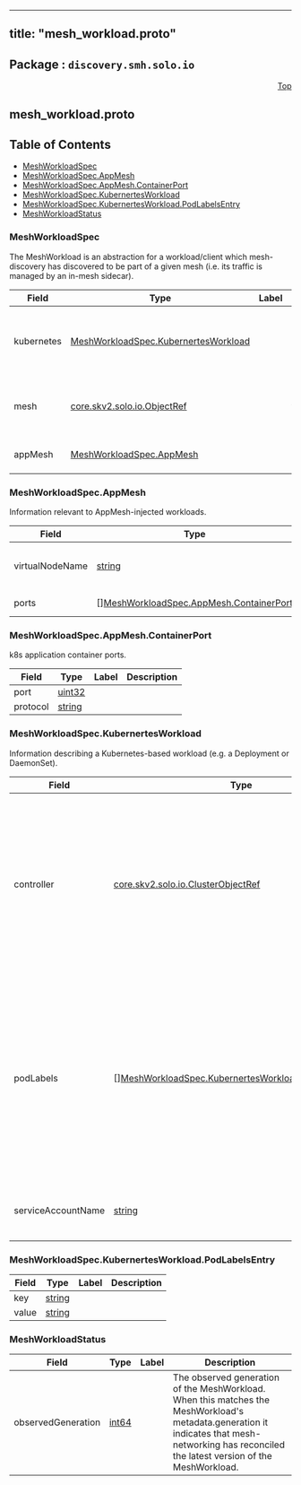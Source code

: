 
---
title: "mesh_workload.proto"
---

## Package : `discovery.smh.solo.io`



<a name="top"></a>

<a name="API Reference for mesh_workload.proto"></a>
<p align="right"><a href="#top">Top</a></p>

## mesh_workload.proto


## Table of Contents
  - [MeshWorkloadSpec](#discovery.smh.solo.io.MeshWorkloadSpec)
  - [MeshWorkloadSpec.AppMesh](#discovery.smh.solo.io.MeshWorkloadSpec.AppMesh)
  - [MeshWorkloadSpec.AppMesh.ContainerPort](#discovery.smh.solo.io.MeshWorkloadSpec.AppMesh.ContainerPort)
  - [MeshWorkloadSpec.KubernertesWorkload](#discovery.smh.solo.io.MeshWorkloadSpec.KubernertesWorkload)
  - [MeshWorkloadSpec.KubernertesWorkload.PodLabelsEntry](#discovery.smh.solo.io.MeshWorkloadSpec.KubernertesWorkload.PodLabelsEntry)
  - [MeshWorkloadStatus](#discovery.smh.solo.io.MeshWorkloadStatus)







<a name="discovery.smh.solo.io.MeshWorkloadSpec"></a>

### MeshWorkloadSpec
The MeshWorkload is an abstraction for a workload/client which mesh-discovery has discovered to be part of a given mesh (i.e. its traffic is managed by an in-mesh sidecar).


| Field | Type | Label | Description |
| ----- | ---- | ----- | ----------- |
| kubernetes | [MeshWorkloadSpec.KubernertesWorkload](#discovery.smh.solo.io.MeshWorkloadSpec.KubernertesWorkload) |  | Information describing workloads backed by Kubernetes Pods. |
| mesh | [core.skv2.solo.io.ObjectRef](#core.skv2.solo.io.ObjectRef) |  | The mesh with which this workload is associated. |
| appMesh | [MeshWorkloadSpec.AppMesh](#discovery.smh.solo.io.MeshWorkloadSpec.AppMesh) |  | Appmesh specific metadata. |






<a name="discovery.smh.solo.io.MeshWorkloadSpec.AppMesh"></a>

### MeshWorkloadSpec.AppMesh
Information relevant to AppMesh-injected workloads.


| Field | Type | Label | Description |
| ----- | ---- | ----- | ----------- |
| virtualNodeName | [string](#string) |  | The value of the env var APPMESH_VIRTUAL_NODE_NAME on the Appmesh envoy proxy container. |
| ports | [][MeshWorkloadSpec.AppMesh.ContainerPort](#discovery.smh.solo.io.MeshWorkloadSpec.AppMesh.ContainerPort) | repeated | Needed for declaring Appmesh VirtualNode listeners. |






<a name="discovery.smh.solo.io.MeshWorkloadSpec.AppMesh.ContainerPort"></a>

### MeshWorkloadSpec.AppMesh.ContainerPort
k8s application container ports.


| Field | Type | Label | Description |
| ----- | ---- | ----- | ----------- |
| port | [uint32](#uint32) |  |  |
| protocol | [string](#string) |  |  |






<a name="discovery.smh.solo.io.MeshWorkloadSpec.KubernertesWorkload"></a>

### MeshWorkloadSpec.KubernertesWorkload
Information describing a Kubernetes-based workload (e.g. a Deployment or DaemonSet).


| Field | Type | Label | Description |
| ----- | ---- | ----- | ----------- |
| controller | [core.skv2.solo.io.ClusterObjectRef](#core.skv2.solo.io.ClusterObjectRef) |  | Resource ref to the underlying kubernetes controller which is managing the pods associated with the workloads. It has the generic name controller as it can represent a deployment, daemonset, or statefulset. |
| podLabels | [][MeshWorkloadSpec.KubernertesWorkload.PodLabelsEntry](#discovery.smh.solo.io.MeshWorkloadSpec.KubernertesWorkload.PodLabelsEntry) | repeated | These are the labels directly from the pods that this controller owns. NB: these labels are read directly from the pod template metadata.labels defined in the workload spec. We need these to determine which services are backed by this workload. |
| serviceAccountName | [string](#string) |  | Service account attached to the pods owned by this controller. |






<a name="discovery.smh.solo.io.MeshWorkloadSpec.KubernertesWorkload.PodLabelsEntry"></a>

### MeshWorkloadSpec.KubernertesWorkload.PodLabelsEntry



| Field | Type | Label | Description |
| ----- | ---- | ----- | ----------- |
| key | [string](#string) |  |  |
| value | [string](#string) |  |  |






<a name="discovery.smh.solo.io.MeshWorkloadStatus"></a>

### MeshWorkloadStatus



| Field | Type | Label | Description |
| ----- | ---- | ----- | ----------- |
| observedGeneration | [int64](#int64) |  | The observed generation of the MeshWorkload. When this matches the MeshWorkload's metadata.generation it indicates that mesh-networking has reconciled the latest version of the MeshWorkload. |





 <!-- end messages -->

 <!-- end enums -->

 <!-- end HasExtensions -->

 <!-- end services -->

